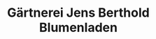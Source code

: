 ---
title: "Gärtnerei Jens Berthold Blumenladen"
url: /dresden/gaertnerei-jens-berthold-blumenladen/
shop: Blumen
---